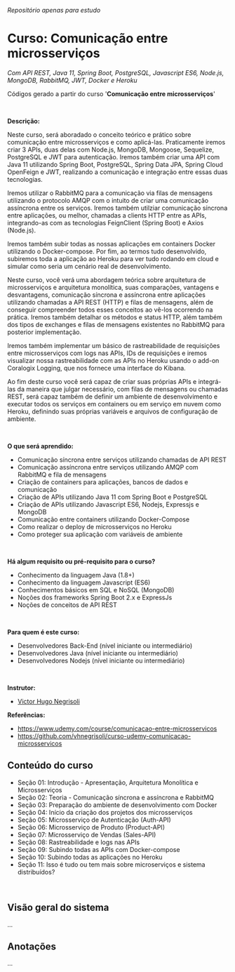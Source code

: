 _Repositório apenas para estudo_

# Curso: Comunicação entre microsserviços

_Com API REST, Java 11, Spring Boot, PostgreSQL, Javascript ES6, Node.js, MongoDB, RabbitMQ, JWT, Docker e Heroku_

Códigos gerado a partir do curso '**Comunicação entre microsserviços**'

<br>

**Descrição:**

Neste curso, será aboradado o conceito teórico e prático sobre comunicação entre microsserviços e como aplicá-las. Praticamente iremos criar 3 APIs, duas delas com Node.js, MongoDB, Mongoose, Sequelize, PostgreSQL e JWT para autenticação. Iremos também criar uma API com Java 11 utilizando Spring Boot, PostgreSQL, Spring Data JPA, Spring Cloud OpenFeign e JWT, realizando a comunicação e integração entre essas duas tecnologias.

Iremos utilizar o RabbitMQ para a comunicação via filas de mensagens utilizando o protocolo AMQP com o intuito de criar uma comunicação assíncrona entre os serviços. Iremos também utilziar comunicação síncrona entre aplicações, ou melhor, chamadas a clients HTTP entre as APIs, integrando-as com as tecnologias FeignClient (Spring Boot) e Axios (Node.js).

Iremos também subir todas as nossas aplicações em containers Docker utilizando o Docker-compose. Por fim, ao termos tudo desenvolvido, subiremos toda a aplicação ao Heroku para ver tudo rodando em cloud e simular como seria um cenário real de desenvolvimento.

Neste curso, você verá uma abordagem teórica sobre arquitetura de microsserviços e arquitetura monolítica, suas comparações, vantagens e desvantagens, comunicação síncrona e assíncrona entre aplicações utilizando chamadas a API REST (HTTP) e filas de mensagens, além de conseguir compreender todos esses conceitos ao vê-los ocorrendo na prática. Iremos também detalhar os métodos e status HTTP, além também dos tipos de exchanges e filas de mensagens existentes no RabbitMQ para posterior implementação.

Iremos também implementar um básico de rastreabilidade de requisições entre microsserviços com logs nas APIs, IDs de requisições e iremos visualizar nossa rastreabilidade com as APIs no Heroku usando o add-on Coralogix Logging, que nos fornece uma interface do Kibana.

Ao fim deste curso você será capaz de criar suas próprias APIs e integrá-las da maneira que julgar necessário, com filas de mensagens ou chamadas REST, será capaz também de definir um ambiente de desenvolvimento e executar todos os serviços em containers ou em serviço em nuvem como Heroku, definindo suas próprias variáveis e arquivos de configuração de ambiente.

<br>

**O que será aprendido:**

- Comunicação síncrona entre serviços utilizando chamadas de API REST
- Comunicação assíncrona entre serviços utilizando AMQP com RabbitMQ e fila de mensagens
- Criação de containers para aplicações, bancos de dados e comunicação
- Criação de APIs utilizando Java 11 com Spring Boot e PostgreSQL
- Criação de APIs utilizando Javascript ES6, Nodejs, Expressjs e MongoDB
- Comunicação entre containers utilizando Docker-Compose
- Como realizar o deploy de microsserviços no Heroku
- Como proteger sua aplicação com variáveis de ambiente

<br>

**Há algum requisito ou pré-requisito para o curso?**

- Conhecimento da linguagem Java (1.8+)
- Conhecimento da linguagem Javascript (ES6)
- Conhecimentos básicos em SQL e NoSQL (MongoDB)
- Noções dos frameworks Spring Boot 2.x e ExpressJs
- Noções de conceitos de API REST

<br>

**Para quem é este curso:**

- Desenvolvedores Back-End (nível iniciante ou intermediário)
- Desenvolvedores Java (nível iniciante ou intermediário)
- Desenvolvedores Nodejs (nível iniciante ou intermediário)

<br>

**Instrutor:**

- [Victor Hugo Negrisoli](https://www.udemy.com/user/victor-hugo-negrisoli/)

**Referências:**

- https://www.udemy.com/course/comunicacao-entre-microsservicos
- https://github.com/vhnegrisoli/curso-udemy-comunicacao-microsservicos

## Conteúdo do curso

- Seção 01: Introdução - Apresentação, Arquitetura Monolítica e Microsserviços
- Seção 02: Teoria - Comunicação síncrona e assíncrona e RabbitMQ
- Seção 03: Preparação do ambiente de desenvolvimento com Docker
- Seção 04: Início da criação dos projetos dos microsserviços
- Seção 05: Microsserviço de Autenticação (Auth-API)
- Seção 06: Microsserviço de Produto (Product-API)
- Seção 07: Microsserviço de Vendas (Sales-API)
- Seção 08: Rastreabilidade e logs nas APIs
- Seção 09: Subindo todas as APIs com Docker-compose
- Seção 10: Subindo todas as aplicações no Heroku
- Seção 11: Isso é tudo ou tem mais sobre microserviços e sistema distribuídos?

<br>

## Visão geral do sistema

...

## Anotações

...
